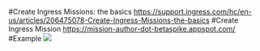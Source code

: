 #Create Ingress Missions: the basics 
https://support.ingress.com/hc/en-us/articles/206475078-Create-Ingress-Missions-the-basics
#Create Ingress Mission
https://mission-author-dot-betaspike.appspot.com/
#Example
<img src='http://c2.staticflickr.com/9/8454/28389570121_e7fa8d4ca5_c.jpg' />
